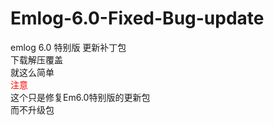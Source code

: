 # Emlog-6.0-Fixed-Bug-update  
emlog 6.0 特别版 更新补丁包  
下载解压覆盖  
就这么简单  
<font color="red">注意</font>  
这个只是修复Em6.0特别版的更新包  
而不升级包  
